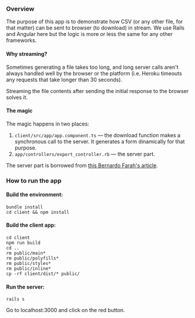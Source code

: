 ### Overview

The purpose of this app is to demonstrate how CSV (or any other file, for that matter) can be sent to browser (to download) in stream. We use Rails and Angular here but the logic is more or less the same for any other frameworks.

#### Why streaming?

Sometimes generating a file takes too long, and long server calls aren't always handled well by the browser or the platform (i.e. Heroku timeouts any requests that take longer than 30 seconds).

Streaming the file contents after sending the initial response to the browser solves it.

#### The magic

The magic happens in two places:

1. `client/src/app/app.component.ts` — the download function makes a synchronous call to the server. It generates a form dinamically for that purpose.
2. `app/controllers/export_controller.rb` — the server part.

The server part is borrowed from [this Bernardo Farah's article](https://www.bernardo.me/blog/2017/06/28/streaming-csv-with-rails/).

### How to run the app

#### Build the environment:

```
bundle install
cd client && npm install
```

#### Build the client app:

```
cd client
npm run build
cd ..
rm public/main*
rm public/polyfills*
rm public/styles*
rm public/inline*
cp -rf client/dist/* public/
```

#### Run the server:

```
rails s
```

Go to localhost:3000 and click on the red button.